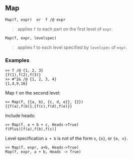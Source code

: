 ## Map

```
Map(f, expr)  or  f /@ expr 
```

> applies `f` to each part on the first level of `expr`.
	
```
Map(f, expr, levelspec)
```

> applies f to each level specified by `levelspec` of `expr`.

### Examples

```
>> f /@ {1, 2, 3}
{f(1),f(2),f(3)}
>> #^2& /@ {1, 2, 3, 4}
{1,4,9,16}
```
 
Map `f` on the second level:

```
>> Map(f, {{a, b}, {c, d, e}}, {2})
{{f(a),f(b)},{f(c),f(d),f(e)}}
```

Include heads:

```
>> Map(f, a + b + c, Heads->True) 
f(Plus)[f(a),f(b),f(c)]
```

Level specification `a + b` is not of the form `n`, `{n}`, or `{m, n}`.

```
>> Map(f, expr, a+b, Heads->True) 
Map(f, expr, a + b, Heads -> True)
```